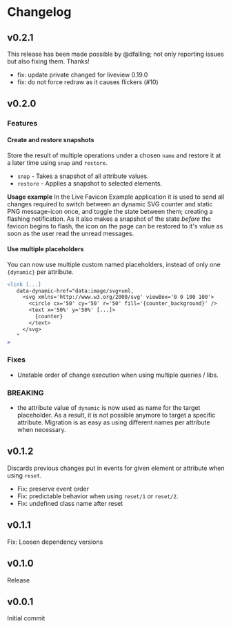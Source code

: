# Changelog

## v0.2.1
This release has been made possible by @dfalling; not only reporting 
issues but also fixing them. Thanks!

* fix: update private changed for liveview 0.19.0
* fix: do not force redraw as it causes flickers (#10)

## v0.2.0
### Features
#### Create and restore snapshots
Store the result of multiple operations under a chosen `name` and restore it
at a later time using `snap` and `restore`.

* `snap` - Takes a snapshot of all attribute values.
* `restore` - Applies a snapshot to selected elements.

**Usage example**
In the Live Favicon Example application it is used to send all changes required to switch
between an dynamic SVG counter and static PNG message-icon once, and toggle the
state between them; creating a flashing notification. As it also makes a snapshot of the state
*before* the favicon begins to flash, the icon on the page can be restored to it's
value as soon as the user read the unread messages.

#### Use multiple placeholders
You can now use multiple custom named placeholders, instead of only one `{dynamic}` per attribute.

```diff
<link [...]
   data-dynamic-href="data:image/svg+xml,
     <svg xmlns='http://www.w3.org/2000/svg' viewBox='0 0 100 100'>
       <circle cx='50' cy='50' r='50' fill='{counter_background}' />
       <text x='50%' y='50%' [...]>
         {counter}
       </text>
     </svg>
   "
>
```

### Fixes
* Unstable order of change execution when using multiple queries / libs.

### BREAKING
* the attribute value of `dynamic` is now used as name for the target placeholder. As a result, it is not
possible anymore to target a specific attribute. Migration is as easy as using different names per attribute
when necessary.

## v0.1.2
Discards previous changes put in events for given element or attribute when using `reset`.

* Fix: preserve event order
* Fix: predictable behavior when using `reset/1` or `reset/2`.
* Fix: undefined class name after reset

## v0.1.1
Fix: Loosen dependency versions

## v0.1.0
Release

## v0.0.1
Initial commit
